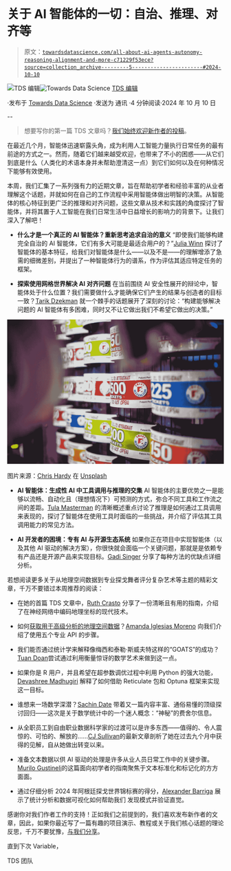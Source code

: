 # 关于 AI 智能体的一切：自治、推理、对齐等

> 原文：[`towardsdatascience.com/all-about-ai-agents-autonomy-reasoning-alignment-and-more-c71229f53ece?source=collection_archive---------5-----------------------#2024-10-10`](https://towardsdatascience.com/all-about-ai-agents-autonomy-reasoning-alignment-and-more-c71229f53ece?source=collection_archive---------5-----------------------#2024-10-10)

[](https://towardsdatascience.medium.com/?source=post_page---byline--c71229f53ece--------------------------------)![TDS 编辑](https://towardsdatascience.medium.com/?source=post_page---byline--c71229f53ece--------------------------------)[](https://towardsdatascience.com/?source=post_page---byline--c71229f53ece--------------------------------)![Towards Data Science](https://towardsdatascience.com/?source=post_page---byline--c71229f53ece--------------------------------) [TDS 编辑](https://towardsdatascience.medium.com/?source=post_page---byline--c71229f53ece--------------------------------)

·发布于 [Towards Data Science](https://towardsdatascience.com/?source=post_page---byline--c71229f53ece--------------------------------) ·发送为 通讯 ·4 分钟阅读·2024 年 10 月 10 日

--

> 想要写你的第一篇 TDS 文章吗？[我们始终欢迎新作者的投稿](http://bit.ly/write-for-tds)。

在最近几个月，智能体迅速崭露头角，成为利用人工智能力量执行日常任务的最有前途的方式之一。然而，随着它们越来越受欢迎，也带来了不小的困惑——从它们到底是什么（人类化的术语本身并未帮助澄清这一点）到它们如何以及在何种情况下能够有效使用。

本周，我们汇集了一系列强有力的近期文章，旨在帮助初学者和经验丰富的从业者理解这个话题，并就如何在自己的工作流程中采用智能体做出明智的决策。从智能体的核心特征到更广泛的推理和对齐问题，这些文章从技术和实践的角度探讨了智能体，并将其置于人工智能在我们日常生活中日益增长的影响力的背景下。让我们深入了解吧！

+   **什么才是一个真正的 AI 智能体？重新思考追求自治的意义** “即使我们能够构建完全自治的 AI 智能体，它们有多大可能是最适合用户的？”[Julia Winn](https://medium.com/u/80bc2c74c4e9?source=post_page---user_mention--c71229f53ece--------------------------------) 探讨了智能体的基本特征，给我们对智能体是什么——以及不是——的理解增添了急需的细微差别，并提出了一种智能体行为的谱系，作为评估其适应特定任务的框架。

+   **探索使用网格世界解决 AI 对齐问题** 在当前围绕 AI 安全性展开的辩论中，智能体处于什么位置？我们需要做什么才能确保它们产生的结果与创造者的目标一致？[Tarik Dzekman](https://medium.com/u/752038078741?source=post_page---user_mention--c71229f53ece--------------------------------) 就一个棘手的话题展开了深刻的讨论：“构建能够解决问题的 AI 智能体有多困难，同时又不让它做出我们不希望它做出的决策。”

![](img/643ab765b542db3263bab9ab45c4a926.png)

图片来源：[Chris Hardy](https://unsplash.com/@chrishardyphotography?utm_source=medium&utm_medium=referral) 在 [Unsplash](https://unsplash.com/?utm_source=medium&utm_medium=referral)

+   **AI 智能体：生成性 AI 中工具调用与推理的交集** AI 智能体的主要优势之一是能够以流畅、自动化且（理想情况下）可预测的方式，弥合不同工具和工作流之间的差距。[Tula Masterman](https://medium.com/u/ce8c2ab0804a?source=post_page---user_mention--c71229f53ece--------------------------------) 的清晰概述重点讨论了推理是如何通过工具调用来表现的，探讨了智能体在使用工具时面临的一些挑战，并介绍了评估其工具调用能力的常见方法。

+   **AI 开发者的困境：专有 AI 与开源生态系统** 如果你正在项目中实现智能体（以及其他 AI 驱动的解决方案），你很快就会面临一个关键问题，那就是是依赖专有产品还是开源产品来实现目标。[Gadi Singer](https://medium.com/u/51de1f48d0b?source=post_page---user_mention--c71229f53ece--------------------------------) 分享了每种方法的优缺点详细分析。

若想阅读更多关于从地理空间数据到专业探戈舞者评分复杂艺术等主题的精彩文章，千万不要错过本周推荐的阅读：

+   在她的首篇 TDS 文章中，[Ruth Crasto](https://medium.com/u/f11d5eb7e93d?source=post_page---user_mention--c71229f53ece--------------------------------) 分享了一份清晰且有用的指南，介绍了在神经网络中编码地理坐标的现代技术。

+   如何[获取用于高级分析的地理空间数据](https://medium.com/top-5-geospatial-data-apis-for-advanced-analysis-79349605c86d)？[Amanda Iglesias Moreno](https://medium.com/u/1bace2932c65?source=post_page---user_mention--c71229f53ece--------------------------------) 向我们介绍了使用五个专业 API 的步骤。

+   我们能否通过统计学来解释像梅西和泰勒·斯威夫特这样的“GOATS”的成功？[Tuan Doan](https://medium.com/u/87144e3252f6?source=post_page---user_mention--c71229f53ece--------------------------------)尝试通过利用衡量惊讶的数学艺术来做到这一点。

+   如果你是 R 用户，并且希望在超参数调优过程中利用 Python 的强大功能，[Devashree Madhugiri](https://medium.com/u/229c74cc04ba?source=post_page---user_mention--c71229f53ece--------------------------------) 解释了如何借助 Reticulate 包和 Optuna 框架来实现这一目标。

+   谁想来一场数学深潜？[Sachin Date](https://medium.com/u/b75b5b1730f3?source=post_page---user_mention--c71229f53ece--------------------------------) 带着又一篇内容丰富、通俗易懂的顶级探讨回归——这次是关于数学统计中的一个迷人概念：“神秘”的费舍尔信息。

+   从全职员工到自由职业数据科学家的过渡可以是许多东西——值得的、令人震惊的、可怕的、解放的……[CJ Sullivan](https://medium.com/u/a9bc11f7a61b?source=post_page---user_mention--c71229f53ece--------------------------------)的最新文章剖析了她在过去九个月中获得的见解，自从她做出转变以来。

+   准备文本数据以供 AI 驱动的处理是许多从业人员日常工作中的关键步骤。[Murilo Gustineli](https://medium.com/u/48ba31b5bb75?source=post_page---user_mention--c71229f53ece--------------------------------)的这篇面向初学者的指南聚焦于文本标准化和标记化的方方面面。

+   通过仔细分析 2024 年阿根廷探戈世界锦标赛的得分，[Alexander Barriga](https://medium.com/u/3fce0c40b098?source=post_page---user_mention--c71229f53ece--------------------------------) 展示了统计分析和数据可视化如何帮助我们 发现模式并验证直觉。

感谢你对我们作者工作的支持！正如我们之前提到的，我们喜欢发布新作者的文章，因此，如果你最近写了一篇有趣的项目演示、教程或关于我们核心话题的理论反思，千万不要犹豫，[与我们分享](http://bit.ly/write-for-tds)。

直到下次 Variable，

TDS 团队
